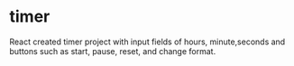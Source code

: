 # timer
React created timer project with input fields of hours, minute,seconds and buttons such as start, pause, reset, and change format.
